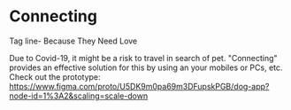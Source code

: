 # Connecting
Tag line- Because They Need Love

Due to Covid-19, it might be a risk to travel in search of pet. "Connecting" provides an effective solution for this by using an your mobiles or PCs, etc.
Check out the prototype:
https://www.figma.com/proto/U5DK9m0pa69m3DFupskPGB/dog-app?node-id=1%3A2&scaling=scale-down
